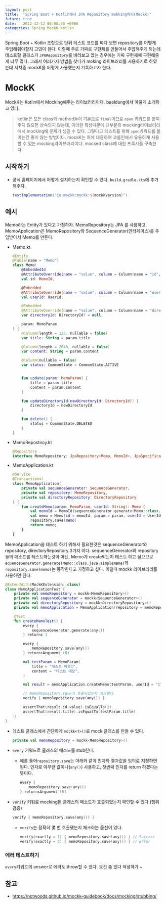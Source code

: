 ```yaml
---
layout: post
title:  "Spring Boot + Kotlin에서 JPA Repository mokking하기(MockK)"
future: true
date:   2022-12-12 00:00:00 +0900
categories: Spring MockK Kotlin
---
```

Spring Boot + Kotlin 조합으로 단뒤 테스트 코드를 짜다 보면 repository를 어떻게 주입해줘야할지 고민이 된다. 이럴때 주로 가짜로 구현체를 만들어서 주입해주게 되는데 테스트할 클래스가 `JPARepository`를 바라보고 있는 경우에는 가짜 구현체에 구현해줄게 너무 많다. 그래서 여러가지 방법을 찾다가 moking 라이브러리를 사용하기로 하였는데 서치중 mockK를 어떻게 사용했는지 기록하고자 한다.

# MockK

MockK는 Kotlin에서 Mocking해주는 라이브러리이다. baeldung에서 이렇게 소개하고 있다.
>  kotlin은 모든 class와 method들이 기본으로 `final`이므로 `open` 키워드를 붙여주지 않으면 상속되지 않는데, 이러한 특성때문에 대부분의 mocking라이브러리에서 mocking에 문제가 생길 수 있다. 그렇다고 테스트를 위해 `open`키워드를 붙이는건 좋지 않는 방법이다.
mockK는 이에 대응하여 코틀린에서 유용하게 사용할 수 있는 mocking라이브러리이다. mocked class에 대한 프록시를 구축한다.

## 시작하기
- 공식 홈페이지에서 어떻게 설치하는지 확인할 수 있다. `build.gradle.kts`에 추가해주자.
    ```gradle
    testImplementation("io.mockk:mockk:${mockkVersion}")
    ```

## 예시
Memo라는 Entity가 있다고 가정하자. MemoRepository는 JPA 를 사용하고, MemoApplication은 MemoRepository와 SequenceGenerator(인터페이스)를 주입받아서 Memo를 만든다.
- Memo.kt
    ```kotlin
    @Entity
    @Table(name = "Memo")
    class Memo(
        @EmbeddedId
        @AttributeOverride(name = "value", column = Column(name = "id", nullable = false))
        val id: MemoId,

        @Embedded
        @AttributeOverride(name = "value", column = Column(name = "userId", nullable = false))
        val userId: UserId,

        @Embedded
        @AttributeOverride(name = "value", column = Column(name = "directoryId", nullable = true))
        var directoryId: DirectoryId? = null,

        param: MemoParam
    ) {
        @Column(length = 128, nullable = false)
        var title: String = param.title

        @Column(length = 2048, nullable = false)
        var content: String = param.content

        @Column(nullable = false)
        var status: CommonState = CommonState.ACTIVE


        fun update(param: MemoParam) {
            title = param.title
            content = param.content
        }

        fun updateDirectoryId(newDirectoryId: DirectoryId?) {
            directoryId = newDirectoryId
        }

        fun delete() {
            status = CommonState.DELETED
        }
    }
    ```
- MemoRepostiroy.kt
    ```kotlin
    @Repository
    interface MemoRepository: JpaRepository<Memo, MemoId>, JpaSpecificationExecutor<Memo>
     ```
- MemoApplication.kt
    ```kotlin
    @Service
    @Transactional
    class MemoApplication(
        private val sequenceGenerator: SequenceGenerator,
        private val repository: MemoRepository,
        private val directoryRepository: DirectoryRepository
    ) {
        fun createMemo(param: MemoParam, userId: String): Memo {
            val memoId = MemoId(sequenceGenerator.generate(Memo::class.java.simpleName))
            val memo = Memo(id = memoId, param = param, userId = UserId(value = userId.toLong()))
            repository.save(memo)
            return memo;
        }
    }
    ```
MemoApplication을 테스트 하기 위해서 필요한것은 sequenceGenerator와 repository, directoryRepository 3가지 이다. sequenceGenerator와 repository들의 메소드를 테스트하는것이 아닌, Memo가 create되는지 테스트 하고 싶으므로 `equenceGenerator.generate(Memo::class.java.simpleName)`와 `repository.save(memo)`는 동작한다고 가정하고 싶다. 이럴때 mockk 라이브러리를 사용하면 된다.
```kotlin
@ExtendWith(MockKExtension::class)
class MemoApplicationTest {
    private val memoRepository = mockk<MemoRepository>()
    private val sequenceGenerator = mockk<SequenceGenerator>()
    private val directoryRepository = mockk<DirectoryRepository>()
    private val memoApplication = MemoApplication(repository = memoRepository, sequenceGenerator = sequenceGenerator, directoryRepository = directoryRepository)

    @Test
    fun createMemoTest() {
        every {
            sequenceGenerator.generate(any())
        } returns 1

        every {
            memoRepository.save(any())
        } returnsArgument (0)

        val testParam = MemoParam(
            title = "테스트 메모1",
            content = "테스트 메모",
        )

        val result = memoApplication.createMemo(testParam, userId = "1")

        // memoRepository.save가 호출되었는지 체크한다.
        verify { memoRepository.save(any()) }

        assertThat(result.id.value).isEqualTo(1)
        assertThat(result.title).isEqualTo(testParam.title)
    }
}
```
- 테스트 클래스에서 간단하게 `mockk<T>()`로 mock 클래스를 만들 수 있다.
    ```kotlin
    private val memoRepository = mockk<MemoRepository>()
    ```
- `every` 키워드로 클래스의 메소드를 stub한다.
    - 예를 들어`repository.save`는 아래와 같이 인자와 결과값을 임의로 지정하면된다. 인자로  아무런 값이나(`any()`) 사용하고, 첫번째 인자를 return 하겠다는 뜻이다.
        ```kotlin
        every {
            memoRepository.save(any())
        } returnsArgument (0)
        ```
    
-  `verify` 키워로 mocking된 클래스의 메소드가 호출되었는지 확인할 수 있다.(행위 검증)
    ```kotlin
    verify { memoRepository.save(any()) }
    ```
    - `verify`는 정확히 몇 번 호출됐는지 체크하는 옵션이 있다.
        ```kotlin
        verify(exactly = 1) { memoRepository.save(any()) } // Success
        verify(exactly = 3) { memoRepository.save(any()) } // Error
        ```

### 에러 테스트하기
`every`키워드의 answer로 에러도 throw할 수 있다.
요건 좀 있다 작성하기 ~

## 참고
- https://notwoods.github.io/mockk-guidebook/docs/mocking/stubbing/






